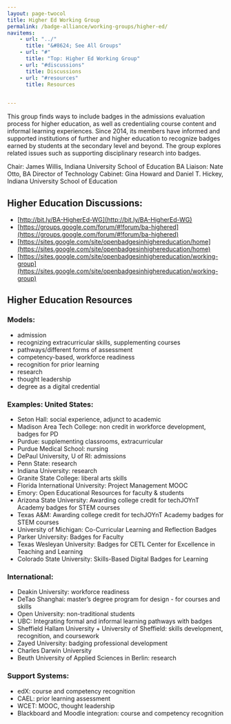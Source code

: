 ```yaml
---
layout: page-twocol
title: Higher Ed Working Group
permalink: /badge-alliance/working-groups/higher-ed/
navitems:
    - url: "../"
      title: "&#8624; See All Groups"
    - url: "#"
      title: "Top: Higher Ed Working Group"
    - url: "#discussions"
      title: Discussions
    - url: "#resources"
      title: Resources

    
---
```

This group finds ways to include badges in the admissions evaluation process for higher education, as well as credentialing course content and informal learning experiences. Since 2014, its members have informed and supported institutions of further and higher education to recognize badges earned by students at the secondary level and beyond. The group explores related issues such as supporting disciplinary research into badges.

Chair: James Willis, Indiana University School of Education
BA Liaison: Nate Otto, BA Director of Technology
Cabinet: Gina Howard and Daniel T. Hickey, Indiana University School of Education

<h2 class="title title-content" id="discussions">Higher Education Discussions: </h2>

* [http://bit.ly/BA-HigherEd-WG](http://bit.ly/BA-HigherEd-WG)
* [https://groups.google.com/forum/#!forum/ba-highered](https://groups.google.com/forum/#!forum/ba-highered)
* [https://sites.google.com/site/openbadgesinhighereducation/home](https://sites.google.com/site/openbadgesinhighereducation/home)
* [https://sites.google.com/site/openbadgesinhighereducation/working-group](https://sites.google.com/site/openbadgesinhighereducation/working-group)

<h2 class="title title-content" id="resources">Higher Education Resources</h2>
<h3 class="title title-secondary">Models:</h3>

* admission
* recognizing extracurricular skills, supplementing courses
* pathways/different forms of assessment
* competency-based, workforce readiness
* recognition for prior learning
* research
* thought leadership
* degree as a digital credential

<h3 class="title title-secondary">Examples: United States:</h3>

* Seton Hall: social experience, adjunct to academic
* Madison Area Tech College: non credit in workforce development, badges for PD
* Purdue: supplementing classrooms, extracurricular
* Purdue Medical School: nursing
* DePaul University, U of RI: admissions
* Penn State: research
* Indiana University: research
* Granite State College: liberal arts skills
* Florida International University: Project Management MOOC
* Emory: Open Educational Resources for faculty & students
* Arizona State University: Awarding college credit for techJOYnT Academy badges for STEM courses
* Texas A&M: Awarding college credit for techJOYnT Academy badges for STEM courses
* University of Michigan: Co-Curricular Learning and Reflection Badges 
* Parker University: Badges for Faculty
* Texas Wesleyan University: Badges for CETL Center for Excellence in Teaching and Learning
* Colorado State University: Skills-Based Digital Badges for Learning

<h3 class="title title-secondary">International:</h3>

* Deakin University: workforce readiness
* DeTao Shanghai: master’s degree program for design - for courses and skills
* Open University: non-traditional students
* UBC: Integrating formal and informal learning pathways with badges
* Sheffield Hallam University + University of Sheffield: skills development, recognition, and coursework
* Zayed University: badging professional development
* Charles Darwin University
* Beuth University of Applied Sciences in Berlin: research

<h3 class="title title-secondary">Support Systems:</h3>

* edX: course and competency recognition
* CAEL: prior learning assessment 
* WCET: MOOC, thought leadership
* Blackboard and Moodle integration: course and competency recognition
